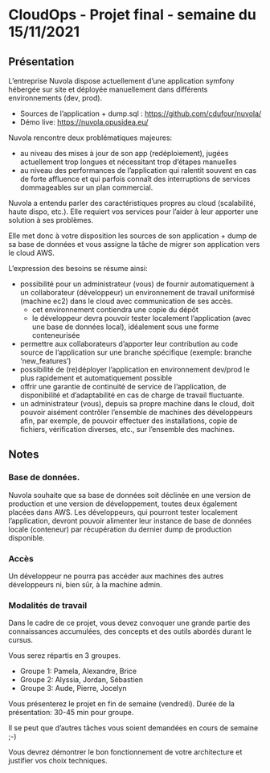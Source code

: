 # CloudOps - Projet final - semaine du 15/11/2021
## Présentation
L’entreprise Nuvola dispose actuellement d’une application symfony hébergée sur site et déployée manuellement dans différents environnements (dev, prod). 
- Sources de l’application + dump.sql : https://github.com/cdufour/nuvola/
- Démo live: https://nuvola.opusidea.eu/

Nuvola rencontre deux problématiques majeures:
- au niveau des mises à jour de son app (redéploiement), jugées actuellement trop longues et nécessitant trop d’étapes manuelles
- au niveau des performances de l’application qui ralentit souvent en cas de forte affluence et qui parfois connaît des interruptions de services dommageables sur un plan commercial.

Nuvola a entendu parler des caractéristiques propres au cloud (scalabilité, haute dispo, etc.). Elle requiert vos services pour l’aider à leur apporter une solution à ses problèmes.

Elle met donc à votre disposition les sources de son application + dump de sa base de données et vous assigne la tâche de migrer son application vers le cloud AWS.

L’expression des besoins se résume ainsi:
- possibilité pour un administrateur (vous) de fournir automatiquement à un collaborateur (développeur) un    environnement de travail uniformisé (machine ec2) dans le cloud avec communication de ses accès. 
  - cet environnement contiendra une copie du dépôt
  - le développeur devra pouvoir tester localement l’application (avec une base de données local), idéalement sous une forme conteneurisée
- permettre aux collaborateurs d’apporter leur contribution au code source de l’application sur une branche spécifique (exemple: branche ‘new_features’)
- possibilité de (re)déployer l’application en environnement dev/prod le plus rapidement et automatiquement possible
- offrir une garantie de continuité de service de l’application, de disponibilité et d’adaptabilité en cas de charge de travail fluctuante.
- un administrateur (vous), depuis sa propre machine dans le cloud, doit pouvoir aisément contrôler l’ensemble de machines des développeurs afin, par exemple, de pouvoir effectuer des installations, copie de fichiers,  vérification diverses, etc., sur l’ensemble des machines.


## Notes 
### Base de données.
Nuvola souhaite que sa base de données soit déclinée en une version de production et une version de développement, toutes deux également placées dans AWS.
Les développeurs, qui pourront tester localement l’application, devront pouvoir alimenter leur instance de base de données locale (conteneur) par récupération du dernier dump de production disponible.

### Accès
Un développeur ne pourra pas accéder aux machines des autres développeurs ni, bien sûr, à la machine admin.

### Modalités de travail
Dans le cadre de ce projet, vous devez convoquer une grande partie des connaissances accumulées, des concepts et des outils abordés durant le cursus.

Vous serez répartis en 3 groupes.

- Groupe 1: Pamela, Alexandre, Brice
- Groupe 2: Alyssia, Jordan, Sébastien
- Groupe 3: Aude, Pierre, Jocelyn

Vous présenterez le projet en fin de semaine (vendredi).
Durée de la présentation: 30-45 min pour groupe.

Il se peut que d’autres tâches vous soient demandées en cours de semaine ;-)

Vous devrez démontrer le bon fonctionnement de votre architecture et justifier vos choix techniques.
